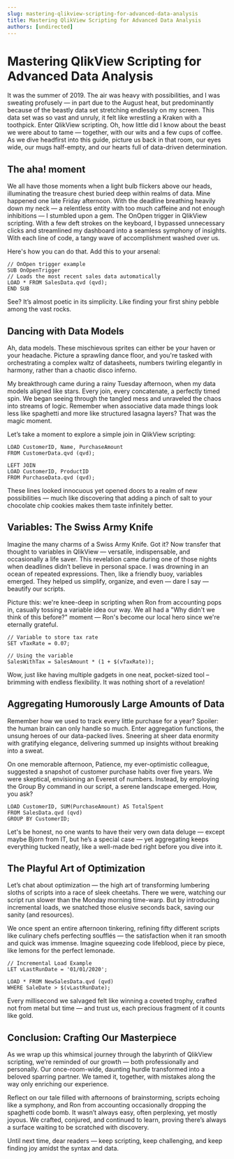 ```yaml
---
slug: mastering-qlikview-scripting-for-advanced-data-analysis
title: Mastering QlikView Scripting for Advanced Data Analysis
authors: [undirected]
---
```



# Mastering QlikView Scripting for Advanced Data Analysis

It was the summer of 2019. The air was heavy with possibilities, and I was sweating profusely — in part due to the August heat, but predominantly because of the beastly data set stretching endlessly on my screen. This data set was so vast and unruly, it felt like wrestling a Kraken with a toothpick. Enter QlikView scripting. Oh, how little did I know about the beast we were about to tame — together, with our wits and a few cups of coffee. As we dive headfirst into this guide, picture us back in that room, our eyes wide, our mugs half-empty, and our hearts full of data-driven determination.

## The aha! moment

We all have those moments when a light bulb flickers above our heads, illuminating the treasure chest buried deep within realms of data. Mine happened one late Friday afternoon. With the deadline breathing heavily down my neck — a relentless entity with too much caffeine and not enough inhibitions — I stumbled upon a gem. The OnOpen trigger in QlikView scripting. With a few deft strokes on the keyboard, I bypassed unnecessary clicks and streamlined my dashboard into a seamless symphony of insights. With each line of code, a tangy wave of accomplishment washed over us. 

Here's how you can do that. Add this to your arsenal:

```
// OnOpen trigger example
SUB OnOpenTrigger
// Loads the most recent sales data automatically
LOAD * FROM SalesData.qvd (qvd);
END SUB
```

See? It’s almost poetic in its simplicity. Like finding your first shiny pebble among the vast rocks.

## Dancing with Data Models

Ah, data models. These mischievous sprites can either be your haven or your headache. Picture a sprawling dance floor, and you're tasked with orchestrating a complex waltz of datasheets, numbers twirling elegantly in harmony, rather than a chaotic disco inferno.

My breakthrough came during a rainy Tuesday afternoon, when my data models aligned like stars. Every join, every concatenate, a perfectly timed spin. We began seeing through the tangled mess and unraveled the chaos into streams of logic. Remember when associative data made things look less like spaghetti and more like structured lasagna layers? That was the magic moment.

Let’s take a moment to explore a simple join in QlikView scripting:

```
LOAD CustomerID, Name, PurchaseAmount
FROM CustomerData.qvd (qvd);

LEFT JOIN
LOAD CustomerID, ProductID
FROM PurchaseData.qvd (qvd);
```

These lines looked innocuous yet opened doors to a realm of new possibilities — much like discovering that adding a pinch of salt to your chocolate chip cookies makes them taste infinitely better. 

## Variables: The Swiss Army Knife

Imagine the many charms of a Swiss Army Knife. Got it? Now transfer that thought to variables in QlikView — versatile, indispensable, and occasionally a life saver. This revelation came during one of those nights when deadlines didn’t believe in personal space. I was drowning in an ocean of repeated expressions. Then, like a friendly buoy, variables emerged. They helped us simplify, organize, and even — dare I say — beautify our scripts.

Picture this: we're knee-deep in scripting when Ron from accounting pops in, casually tossing a variable idea our way. We all had a "Why didn't we think of this before?" moment — Ron's become our local hero since we're eternally grateful.

```
// Variable to store tax rate
SET vTaxRate = 0.07;

// Using the variable
SalesWithTax = SalesAmount * (1 + $(vTaxRate));
```

Wow, just like having multiple gadgets in one neat, pocket-sized tool – brimming with endless flexibility. It was nothing short of a revelation!

## Aggregating Humorously Large Amounts of Data

Remember how we used to track every little purchase for a year? Spoiler: the human brain can only handle so much. Enter aggregation functions, the unsung heroes of our data-packed lives. Sneering at sheer data enormity with gratifying elegance, delivering summed up insights without breaking into a sweat. 

On one memorable afternoon, Patience, my ever-optimistic colleague, suggested a snapshot of customer purchase habits over five years. We were skeptical, envisioning an Everest of numbers. Instead, by employing the Group By command in our script, a serene landscape emerged. How, you ask?

```
LOAD CustomerID, SUM(PurchaseAmount) AS TotalSpent
FROM SalesData.qvd (qvd)
GROUP BY CustomerID;
```

Let's be honest, no one wants to have their very own data deluge — except maybe Bjorn from IT, but he’s a special case — yet aggregating keeps everything tucked neatly, like a well-made bed right before you dive into it. 

## The Playful Art of Optimization

Let’s chat about optimization — the high art of transforming lumbering sloths of scripts into a race of sleek cheetahs. There we were, watching our script run slower than the Monday morning time-warp. But by introducing incremental loads, we snatched those elusive seconds back, saving our sanity (and resources).

We once spent an entire afternoon tinkering, refining fifty different scripts like culinary chefs perfecting soufflés — the satisfaction when it ran smooth and quick was immense. Imagine squeezing code lifeblood, piece by piece, like lemons for the perfect lemonade.

```
// Incremental Load Example
LET vLastRunDate = '01/01/2020';

LOAD * FROM NewSalesData.qvd (qvd)
WHERE SaleDate > $(vLastRunDate);
```

Every millisecond we salvaged felt like winning a coveted trophy, crafted not from metal but time — and trust us, each precious fragment of it counts like gold.

## Conclusion: Crafting Our Masterpiece

As we wrap up this whimsical journey through the labyrinth of QlikView scripting, we’re reminded of our growth — both professionally and personally. Our once-room-wide, daunting hurdle transformed into a beloved sparring partner. We tamed it, together, with mistakes along the way only enriching our experience.

Reflect on our tale filled with afternoons of brainstorming, scripts echoing like a symphony, and Ron from accounting occasionally dropping the spaghetti code bomb. It wasn’t always easy, often perplexing, yet mostly joyous. We crafted, conjured, and continued to learn, proving there’s always a surface waiting to be scratched with discovery.

Until next time, dear readers — keep scripting, keep challenging, and keep finding joy amidst the syntax and data.